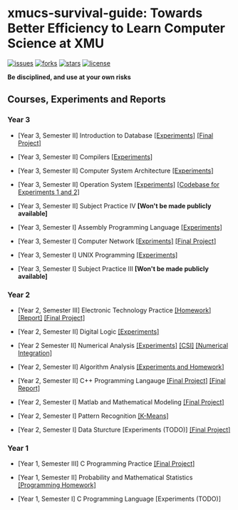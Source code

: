 # xmucs-survival-guide: Towards Better Efficiency to Learn Computer Science at XMU

[![issues](https://img.shields.io/github/issues/SmartPolarBear/xmucs-survival-guide)](https://github.com/SmartPolarBear/xmucs-survival-guide/issues)
[![forks](https://img.shields.io/github/forks/SmartPolarBear/xmucs-survival-guide)](https://github.com/SmartPolarBear/xmucs-survival-guide/fork)
[![stars](https://img.shields.io/github/stars/SmartPolarBear/xmucs-survival-guide)](https://github.com/SmartPolarBear/xmucs-survival-guide/stargazers)
[![license](https://img.shields.io/github/license/SmartPolarBear/xmucs-survival-guide)](https://github.com/SmartPolarBear/xmucs-survival-guide/blob/master/LICENSE)

**Be disciplined, and use at your own risks**

## Courses, Experiments and Reports

### Year 3

- [Year 3, Semester II] Introduction to Database [[Experiments]](https://github.com/SmartPolarBear/database-xmu-cs2023) [[Final Project]](https://github.com/SmartPolarBear/grade_management_client)

- [Year 3, Semester II] Compilers [[Experiments]](https://github.com/SmartPolarBear/compiler-csxmu-2023)

- [Year 3, Semester II] Computer System Architecture [[Experiments]](https://github.com/SmartPolarBear/sysarch-csxmu-2023)

- [Year 3, Semester II] Operation System [[Experiments]](https://github.com/SmartPolarBear/os-csxmu-2023) [[Codebase for Experiments 1 and 2]](https://github.com/SmartPolarBear/nachos-csxmu-2023)

- [Year 3, Semester II] Subject Practice IV **[Won't be made publicly available]**

- [Year 3, Semester I] Assembly Programming Language [[Experiments]](https://github.com/SmartPolarBear/assembly-csxmu-2022)

- [Year 3, Semester I] Computer Network [[Expriments]](https://github.com/SmartPolarBear/computer-network-reports-csxmu-2022) [[Final Project]](https://github.com/SmartPolarBear/xv6_enhanced)

- [Year 3, Semester I] UNIX Programming [[Experiments]](https://github.com/SmartPolarBear/unix-programming-csxmu-2022)

- [Year 3, Semester I] Subject Practice III **[Won't be made publicly available]**

### Year 2

- [Year 2, Semester III] Electronic Technology Practice [[Homework]](https://github.com/SmartPolarBear/mp430-homework-csxmu-2022) [[Report]](https://github.com/SmartPolarBear/msp430-report-csxmu-2022) [[Final Project]](https://github.com/SmartPolarBear/mp430-car-csxmu-2022)

- [Year 2, Semester II] Digital Logic [[Experiments]](https://github.com/SmartPolarBear/digital-logic-csxmu-2022)

- [Year 2 Semester II] Numerical Analysis [[Experiments]](https://github.com/SmartPolarBear/numerical-analysis-csxmu-2022) [[CSI]](https://github.com/SmartPolarBear/CSI-python) [[Numerical Integration]](https://github.com/SmartPolarBear/numerical_integration)

- [Year 2, Semester II] Algorithm Analysis [[Experiments and Homework]](https://github.com/SmartPolarBear/algorithm-analysis-csxmu-2022)

- [Year 2, Semester II] C++ Programming Langauge [[Final Project]](https://github.com/SmartPolarBear/cppautograd) [[Final Report]](https://github.com/SmartPolarBear/cpp-final-csxmu-2022)

- [Year 2, Semester I] Matlab and Mathematical Modeling [[Final Project]](https://github.com/SmartPolarBear/matlab-math-analysis-csxmu-2021)

- [Year 2, Semester I] Pattern Recognition [[K-Means]](https://github.com/SmartPolarBear/kmeans-python)

- [Year 2, Semester I] Data Sturcture [Experiments (TODO)] [[Final Project]](https://github.com/SmartPolarBear/kmp_algorithm)

### Year 1

- [Year 1, Semester III] C Programming Practice [[Final Project]](https://github.com/SmartPolarBear/plane-ticket)

- [Year 1, Semester II] Probability and Mathematical Statistics [[Programming Homework]](https://github.com/SmartPolarBear/random_generator)

- [Year 1, Semester I] C Programming Language [Experiments (TODO)]

